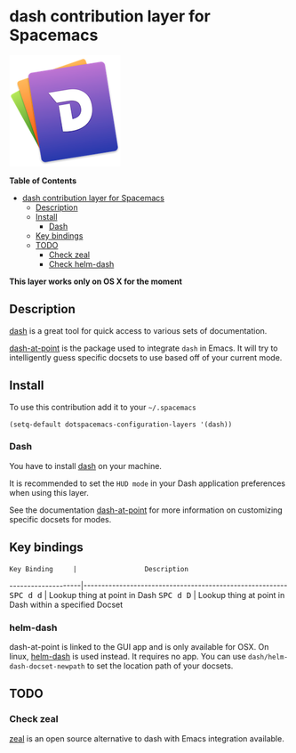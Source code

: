 # dash contribution layer for Spacemacs

![logo](img/dash.png)

<!-- markdown-toc start - Don't edit this section. Run M-x markdown-toc/generate-toc again -->
**Table of Contents**

- [dash contribution layer for Spacemacs](#dash-contribution-layer-for-spacemacs)
    - [Description](#description)
    - [Install](#install)
        - [Dash](#dash)
    - [Key bindings](#key-bindings)
    - [TODO](#todo)
        - [Check zeal](#check-zeal)
        - [Check helm-dash](#check-helm-dash)

<!-- markdown-toc end -->

**This layer works only on OS X for the moment**

## Description

[dash][] is a great tool for quick access to various sets of documentation.

[dash-at-point][] is the package used to integrate `dash` in Emacs. It will try
to intelligently guess specific docsets to use based off of your current mode.

## Install

To use this contribution add it to your `~/.spacemacs`

```elisp
(setq-default dotspacemacs-configuration-layers '(dash))
```

### Dash

You have to install [dash][] on your machine.

It is recommended to set the `HUD mode` in your Dash application preferences
when using this layer. 

See the documentation [dash-at-point][dash-at-point-usage] for more information
on customizing specific docsets for modes.

## Key bindings

    Key Binding     |                 Description
--------------------|---------------------------------------------------------
<kbd>SPC d d</kbd>  | Lookup thing at point in Dash
<kbd>SPC d D</kbd>  | Lookup thing at point in Dash within a specified Docset

### helm-dash
dash-at-point is linked to the GUI app and is only available for OSX. On linux, 
[helm-dash](https://github.com/areina/helm-dash) is used instead. It requires no app.
You can use `dash/helm-dash-docset-newpath` to set the location path of your docsets.

## TODO

### Check zeal

[zeal][] is an open source alternative to dash with Emacs integration available.

[dash]: http://kapeli.com/dash
[dash-at-point]: https://github.com/stanaka/dash-at-point
[dash-at-point-usage]: https://github.com/stanaka/dash-at-point#Usage
[helm-dash]: https://github.com/areina/helm-dash
[zeal]: http://zealdocs.org/
